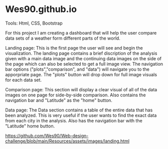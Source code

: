 # Wes90.github.io

Tools: Html, CSS, Bootstrap

For this project I am creating a dashboard that will help the user compare data sets of a weather form different parts of the world.

Landing page: This is the first page the user will see and begin the visualization. The landing page contains a brief discription of the analysis given with a main data image and the continuing data images on the side of the page which can also be selected to get a full image view. The navigation bar options ("plots","comparison", and "data") will navigate you to the apporpriate page. The "plots" button will drop down for full image visuals for each data set.

Comparison page: This section will display a clear visual of all of the data images on one page for side-by-side comparison. Also contains the navigation bar and "Latitude" as the "home" button.

Data page: The Data section contains a table of the entire data that has been analyzed. This is very useful if the user wants to find the exact data from each city in the analysis. Also has the navigation bar with the "Latitude" home button.

https://github.com/Wes90/Web-design-challenge/blob/main/Resources/assets/images/landing.html
